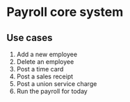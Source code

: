 # Payroll core system

## Use cases

1. Add a new employee
2. Delete an employee
3. Post a time card
4. Post a sales receipt
5. Post a union service charge
6. Run the payroll for today



